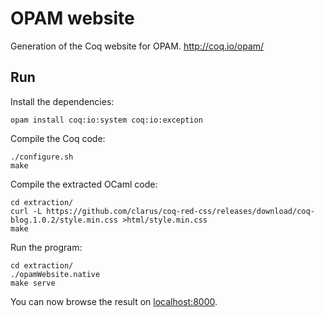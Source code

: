 # OPAM website
Generation of the Coq website for OPAM. http://coq.io/opam/

## Run
Install the dependencies:

    opam install coq:io:system coq:io:exception

Compile the Coq code:

    ./configure.sh
    make

Compile the extracted OCaml code:

    cd extraction/
    curl -L https://github.com/clarus/coq-red-css/releases/download/coq-blog.1.0.2/style.min.css >html/style.min.css
    make

Run the program:

    cd extraction/
    ./opamWebsite.native
    make serve

You can now browse the result on [localhost:8000](http://localhost:8000/).
